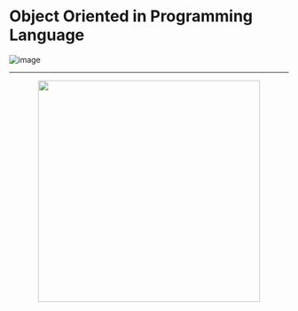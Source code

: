 #  Object Oriented in Programming Language 

![image](https://github.com/mdabir1203/objectsNcpp/assets/66947064/50a713cc-0b7e-456f-a5ae-e7c5b24b78be)




------- ------------ ----------- ------------- ------------
<div style="text-align: center;">
    <img src="https://github.com/mdabir1203/objectsNcpp/assets/66947064/fc7af7df-d86f-4174-994a-f7577b0d682d" width="400" height="400" style="display: inline-block;">
</div>


